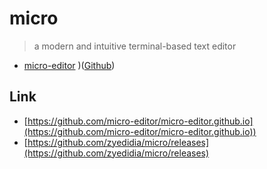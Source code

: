 

# micro

> a modern and intuitive terminal-based text editor

* [micro-editor](https://micro-editor.github.io/) )([Github](https://github.com/zyedidia/micro))

## Link

* [https://github.com/micro-editor/micro-editor.github.io](https://github.com/micro-editor/micro-editor.github.io))
* [https://github.com/zyedidia/micro/releases](https://github.com/zyedidia/micro/releases)
